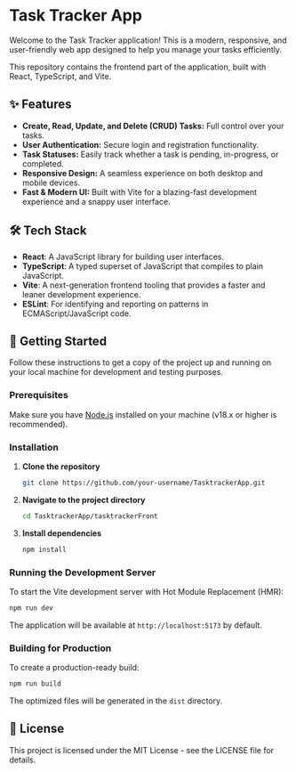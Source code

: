 # Task Tracker App

Welcome to the Task Tracker application! This is a modern, responsive, and user-friendly web app designed to help you manage your tasks efficiently.

This repository contains the frontend part of the application, built with React, TypeScript, and Vite.

<!-- You can add a screenshot of your application here -->
<!-- ![App Screenshot](link-to-your-screenshot.png) -->

## ✨ Features

- **Create, Read, Update, and Delete (CRUD) Tasks:** Full control over your tasks.
- **User Authentication:** Secure login and registration functionality.
- **Task Statuses:** Easily track whether a task is pending, in-progress, or completed.
- **Responsive Design:** A seamless experience on both desktop and mobile devices.
- **Fast & Modern UI:** Built with Vite for a blazing-fast development experience and a snappy user interface.

## 🛠️ Tech Stack

- **React**: A JavaScript library for building user interfaces.
- **TypeScript**: A typed superset of JavaScript that compiles to plain JavaScript.
- **Vite**: A next-generation frontend tooling that provides a faster and leaner development experience.
- **ESLint**: For identifying and reporting on patterns in ECMAScript/JavaScript code.

## 🚀 Getting Started

Follow these instructions to get a copy of the project up and running on your local machine for development and testing purposes.

### Prerequisites

Make sure you have [Node.js](https://nodejs.org/) installed on your machine (v18.x or higher is recommended).

### Installation

1. **Clone the repository**

    ```sh
    git clone https://github.com/your-username/TasktrackerApp.git
    ```

2. **Navigate to the project directory**

    ```sh
    cd TasktrackerApp/tasktrackerFront
    ```

3. **Install dependencies**

    ```sh
    npm install
    ```

### Running the Development Server

To start the Vite development server with Hot Module Replacement (HMR):

```sh
npm run dev
```

The application will be available at `http://localhost:5173` by default.

### Building for Production

To create a production-ready build:

```sh
npm run build
```

The optimized files will be generated in the `dist` directory.

## 📄 License

This project is licensed under the MIT License - see the LICENSE file for details.
